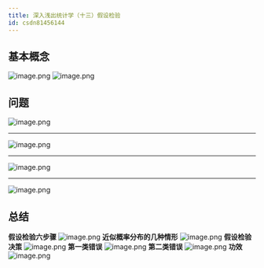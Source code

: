```yaml
---
title: 深入浅出统计学（十三）假设检验
id: csdn81456144
---
```


## 基本概念

![image.png](../img/a60400a1b38a8f1fbcbce8ddc4c87207.png)
![image.png](../img/23ca1f1f0de757fe288348a35a13bf46.png)

## 问题

![image.png](../img/2708506374b44c96ffc3a75cb9e3adb8.png)

* * *

![image.png](../img/d79563fab0383558aa714be8f1c6094f.png)

* * *

![image.png](../img/6cbeebb1df18a33fd195a91d4b89a6ef.png)

* * *

![image.png](../img/d66225cc1550180128f712c059d07659.png)

## 总结

**假设检验六步骤**
![image.png](../img/99f32c0ec74094caf6761741c87eb9b1.png)
**近似概率分布的几种情形**
![image.png](../img/7fc559854031a251f199e07233c82f20.png)
**假设检验决策**
![image.png](../img/eb5a0dd65c0a88ee997a39d09b23c3ea.png)
**第一类错误**
![image.png](../img/24de091526f829152345c7fc891f0814.png)
**第二类错误**
![image.png](../img/1a83b65e450cf2aa326660a61642499d.png)
**功效**
![image.png](../img/969034986ad5ecae0497506b023a06a3.png)
